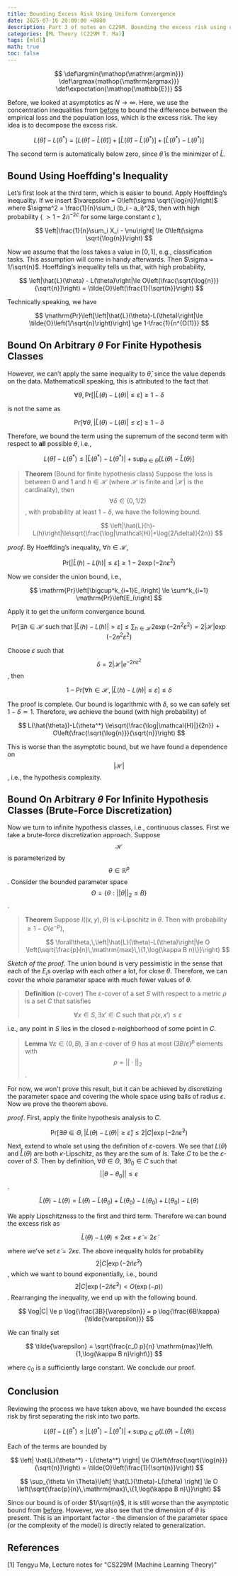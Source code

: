 ```yaml
---
title: Bounding Excess Risk Using Uniform Convergence
date: 2025-07-16 20:00:00 +0800
description: Part 3 of notes on C229M. Bounding the excess risk using uniform convergence techniques.
categories: [ML Theory (C229M T. Ma)]
tags: [mldl]
math: true
toc: false
---
```


$$
    \def\argmin{\mathop{\mathrm{argmin}}}
    \def\argmax{mathop{\mathrm{argmax}}}
    \def\expectation{\mathop{\mathbb{E}}}
$$

Before, we looked at asymptotics as $N \to \infty$. Here, we use the concentration inequalities from [before](https://cogniti0n.github.io/posts/conceneq/) to bound the difference between the empirical loss and the population loss, which is the excess risk. The key idea is to decompose the excess risk.

$$
L(\hat{\theta})-L(\theta^* ) = \left[ L(\hat{\theta})-\hat{L}(\hat{\theta}) \right] + \left[ \hat{L}(\hat{\theta}) - \hat{L}(\theta^* ) \right] + \left[ \hat{L}(\theta^* ) - L(\theta^* ) \right]
$$

The second term is automatically below zero, since $\hat{\theta}$ is the minimizer of $\hat{L}$.

## Bound Using Hoeffding's Inequality

Let’s first look at the third term, which is easier to bound. Apply Hoeffding’s inequality. If we insert $\varepsilon = O\left(\sigma \sqrt{\log{n}}\right)$ where $\sigma^2 = \frac{1}{n}\sum_i (b_i - a_i)^2$, then with high probability ( $>1-2n^{-2c}$ for some large constant $c$ ),

$$
\left|\frac{1}{n}\sum_i X_i - \mu\right| \le O\left(\sigma \sqrt{\log{n}}\right)
$$

Now we assume that the loss takes a value in $[0,1]$, e.g., classification tasks. This assumption will come in handy afterwards. Then  $\sigma = 1/\sqrt{n}$. Hoeffding’s inequality tells us that, with high probability,

$$
\left|\hat{L}(\theta) - L(\theta)\right|\le O\left(\frac{\sqrt{\log{n}}}{\sqrt{n}}\right) = \tilde{O}\left(\frac{1}{\sqrt{n}}\right)
$$

Technically speaking, we have

$$
\mathrm{Pr}\left[\left|\hat{L}(\theta)-L(\theta)\right|\le \tilde{O}\left(1/\sqrt{n}\right)\right] \ge 1-\frac{1}{n^{O(1)}}
$$

## Bound On Arbitrary $\theta$ For Finite Hypothesis Classes

However, we can’t apply the same inequality to $\hat{\theta}$, since the value depends on the data. Mathematicall speaking, this is attributed to the fact that

$$
\forall \theta,\,\mathrm{Pr}\left[\left|\hat{L}(\theta)-L(\theta)\right|\le\varepsilon\right]\ge1-\delta
$$

is not the same as

$$
\mathrm{Pr}\left[\forall \theta,\,\left|\hat{L}(\theta)-L(\theta)\right|\le\varepsilon\right]\ge1-\delta
$$

Therefore, we bound the term using the supremum of the second term with respect to **all** possible $\theta$, i.e.,

$$
L(\hat{\theta})-L(\theta^*) \le \left|\hat{L}(\theta^*) - L(\theta^*)\right| + \sup_{\theta \in \Theta}\left[L(\theta)-\hat{L}(\theta)\right]
$$

>**Theorem** (Bound for finite hypothesis class) Suppose the loss is between 0 and 1 and $h \in \mathcal{H}$ (where $\mathcal{H}$ is finite and $|\mathcal{H}|$ is the cardinality), then 
>$$\forall \delta \in (0,1/2)$$, with probability at least $1-\delta$, we have the following bound.
>
>$$
\left|\hat{L}(h)-L(h)\right|\le\sqrt{\frac{\log|\mathcal{H}|+\log(2/\delta)}{2n}}
>$$

*proof*. By Hoeffding’s inequality, $\forall h \in \mathcal{H}$,

$$
\mathrm{Pr}\left[\left|\hat{L}(h)-L(h)\right|\le\varepsilon\right] \ge 1 - 2\exp(-2n\varepsilon^2)
$$

Now we consider the union bound, i.e.,

$$
\mathrm{Pr}\left[\bigcup^k_{i=1}E_i\right] \le \sum^k_{i=1} \mathrm{Pr}\left[E_i\right]
$$

Apply it to get the uniform convergence bound.

$$
\mathrm{Pr}\left[\exists h \in \mathcal{H} \text{ such that } \left|\hat{L}(h)-L(h)\right|>\varepsilon\right] \le \sum_{h \in \mathcal{H}} 2 \exp(-2n^2\varepsilon^2)=2|\mathcal{H}|\exp(-2n^2\varepsilon^2)
$$

Choose $\varepsilon$ such that 
$$\delta = 2|\mathcal{H}|e^{-2n\varepsilon^2}$$, then

$$
1-\mathrm{Pr}\left[\forall h \in \mathcal{H},\,\left|\hat{L}(h)-L(h)\right|\le\varepsilon\right] \le \delta
$$

The proof is complete. Our bound is logarithmic with $\delta$, so we can safely set $1-\delta \simeq 1$. Therefore, we achieve the bound (with high probability) of

$$
L(\hat{\theta})-L(\theta^*) \le\sqrt{\frac{\log|\mathcal{H}|}{2n}} + O\left(\frac{\sqrt{\log{n}}}{\sqrt{n}}\right)
$$

This is worse than the asymptotic bound, but we have found a dependence on 
$$|\mathcal{H}|$$, i.e., the hypothesis complexity. 

## Bound On Arbitrary $\theta$ For Infinite Hypothesis Classes (Brute-Force Discretization)

Now we turn to infinite hypothesis classes, i.e., continuous classes. First we take a brute-force discretization approach. Suppose $$\mathcal{H}$$
is parameterized by
$$\theta \in \mathbb{R}^p$$.
Consider the bounded parameter space 
$$\Theta = \{ \theta : ||\theta||_2 \le B\}$$.

>**Theorem** Suppose $l((x,y),\theta)$ is $\kappa$-Lipschitz in $\theta$. Then with probability $\ge 1 - O(e^{-p})$,
>
>$$
\forall\theta,\,\left|\hat{L}(\theta)-L(\theta)\right|\le O \left(\sqrt{\frac{p}{n}\,\mathrm{max}\,\{1,\log(\kappa B n)\}}\right)
>$$

_Sketch of the proof_.  The union bound is very pessimistic in the sense that each of the $E_i$s overlap with each other a lot, for close $\theta$. Therefore, we can cover the whole parameter space with much fewer values of $\theta$.

>**Definition** ($\varepsilon$-cover) The $\varepsilon$-cover of a set $S$ with respect to a metric $\rho$ is a set $C$ that satisfies
>
>$$
\forall x \in S, \,\exists x' \in C \text{ such that } \rho(x,x') \le \varepsilon
>$$

i.e., any point in $S$ lies in the closed $\varepsilon$-neighborhood of some point in $C$.

>**Lemma** $\forall \varepsilon \in (0,B)$, $\exists$ an $\varepsilon$-cover of $\Theta$ has at most $(3B/\varepsilon)^p$ elements with 
$$
\rho = ||\cdot||_2
$$.

For now, we won't prove this result, but it can be achieved by discretizing the parameter space and covering the whole space using balls of radius $\varepsilon$. Now we prove the theorem above.

_proof_. First, apply the finite hypothesis analysis to $C$.

$$
\mathrm{Pr}\left[\exists \theta \in \Theta, \, \left|\hat{L}(\theta)-L(\theta)\right|\ge \tilde{\varepsilon} \right] \le 2|C|\exp\left(-2n\tilde{\varepsilon}^2\right)
$$

Next, extend to whole set using the definition of $\varepsilon$-covers. We see that $L(\theta)$ and $\hat{L}(\theta)$ are both $\kappa$-Lipschitz, as they are the sum of $l$s. Take $C$ to be the $\varepsilon$-cover of $S$. Then by definition, $\forall \theta \in \Theta$, $\exists \theta_0 \in C$ such that 
$$
||\theta - \theta_0|| \le \varepsilon
$$.

$$
\hat{L}(\theta) - L(\theta) = \hat{L}(\theta) - \hat{L}(\theta_0) + \hat{L}(\theta_0) -L(\theta_0) + L(\theta_0) - L(\theta)
$$

We apply Lipschitzness to the first and third term. Therefore we can bound the excess risk as

$$
\hat{L}(\theta) - L(\theta) \le 2\kappa \varepsilon + \tilde{\varepsilon} = 2\tilde{\varepsilon}
$$

where we’ve set $\tilde{\varepsilon} = 2\kappa\varepsilon$. The above inequality holds for probability 
$$
2 |C| \exp(-2\tilde{n}\tilde{\varepsilon}^2)
$$
, which we want to bound exponentially, i.e., bound 
$$
2 |C| \exp(-2\tilde{n}\tilde{\varepsilon}^2)<O(\exp(-p))
$$
. Rearranging the inequality, we end up with the following bound.

$$
\log|C| \le p \log{\frac{3B}{\varepsilon}} = p \log{\frac{6B\kappa}{\tilde{\varepsilon}}}
$$

We can finally set

$$
\tilde{\varepsilon} = \sqrt{\frac{c_0 p}{n} \mathrm{max}\left\{1,\log(\kappa B n)\right\}}
$$

where $c_0$ is a sufficiently large constant. We conclude our proof.

## Conclusion

Reviewing the process we have taken above, we have bounded the excess risk by first separating the risk into two parts.

$$
L(\hat{\theta})-L(\theta^*) \le \left| L(\theta^*) - \hat{L}(\theta^*) \right| + \sup_{\theta \in \Theta}(L(\theta) - \hat{L}(\theta))
$$

Each of the terms are bounded by

$$
\left| \hat{L}(\theta^*) - L(\theta^*) \right| \le O\left(\frac{\sqrt{\log{n}}}{\sqrt{n}}\right) = \tilde{O}\left(\frac{1}{\sqrt{n}}\right)
$$

$$
\sup_{\theta \in \Theta}\left[ \hat{L}(\theta)-L(\theta) \right] \le O \left(\sqrt{\frac{p}{n}\,\mathrm{max}\,\{1,\log(\kappa B n)\}}\right)
$$

Since our bound is of order $1/\sqrt{n}$, it is still worse than the asymptotic bound from [before](https://cogniti0n.github.io/posts/sup_asymp/). However, we also see that the dimension of $\theta$ is present. This is an important factor - the dimension of the parameter space (or the complexity of the model) is directly related to generalization.

## References
[1] Tengyu Ma, Lecture notes for "CS229M (Machine Learning Theory)"